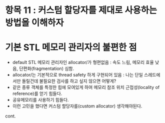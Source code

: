 # 항목 11 : 커스텀 할당자를 제대로 사용하는 방법을 이해하자

# 기본 STL 메모리 관리자의 불편한 점

* default STL 메모리 관리자인 allocator/<T>가 형편없음 : 속도 느림, 메모리 효율 낮음, 단편화(fragmentation) 심함.
* allocator/<T>는 기본적으로 thread safety 하게 구현되어 있음 : 나는 단일 스레드에서만 돌릴건데 불필요한 검사를 하고 싶지 않으면 어떻게?
* 같은 종류 객체를 특정한 힙에 모여있게 하여 메모리 참조 위치 근접성(locality of reference)를 얻기 힘들다.
* 공유메모리를 사용하기 힘들다.
* 이런 고민을 했다면 커스텀 할당자를(custom allocator) 생각해야된다.

cont.